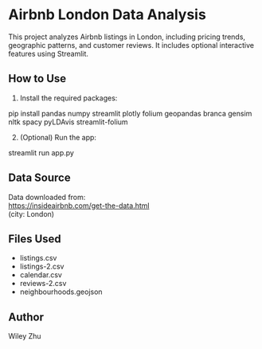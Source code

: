 # Airbnb London Data Analysis

This project analyzes Airbnb listings in London, including pricing trends, geographic patterns, and customer reviews. It includes optional interactive features using Streamlit.

## How to Use

1. Install the required packages:

pip install pandas numpy streamlit plotly folium geopandas branca gensim nltk spacy pyLDAvis streamlit-folium

2. (Optional) Run the app:

streamlit run app.py

## Data Source

Data downloaded from:  
https://insideairbnb.com/get-the-data.html  
(city: London)

## Files Used

- listings.csv  
- listings-2.csv  
- calendar.csv  
- reviews-2.csv  
- neighbourhoods.geojson

## Author

Wiley Zhu
